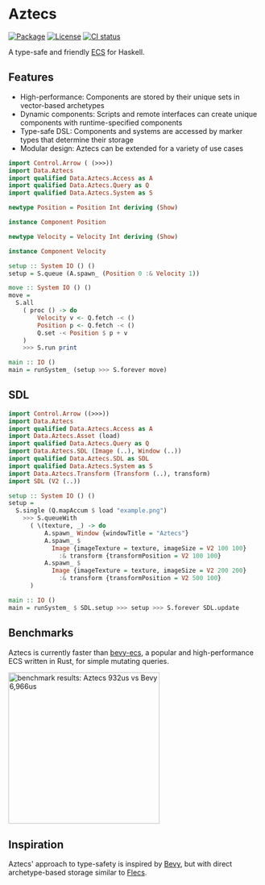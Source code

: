 # Aztecs

[![Package](https://img.shields.io/hackage/v/aztecs.svg)](https://hackage.haskell.org/package/aztecs)
[![License](https://img.shields.io/badge/license-BSD3-blue.svg)](https://github.com/matthunz/aztecs/blob/main/LICENSE)
[![CI status](https://github.com/matthunz/aztecs/actions/workflows/ci.yml/badge.svg)](https://github.com/matthunz/aztecs/actions)

A type-safe and friendly [ECS](https://en.wikipedia.org/wiki/Entity_component_system) for Haskell.

## Features

- High-performance: Components are stored by their unique sets in vector-based archetypes
- Dynamic components: Scripts and remote interfaces can create unique components with runtime-specified components
- Type-safe DSL: Components and systems are accessed by marker types that determine their storage
- Modular design: Aztecs can be extended for a variety of use cases

```hs
import Control.Arrow ( (>>>))
import Data.Aztecs
import qualified Data.Aztecs.Access as A
import qualified Data.Aztecs.Query as Q
import qualified Data.Aztecs.System as S

newtype Position = Position Int deriving (Show)

instance Component Position

newtype Velocity = Velocity Int deriving (Show)

instance Component Velocity

setup :: System IO () ()
setup = S.queue (A.spawn_ (Position 0 :& Velocity 1))

move :: System IO () ()
move =
  S.all
    ( proc () -> do
        Velocity v <- Q.fetch -< ()
        Position p <- Q.fetch -< ()
        Q.set -< Position $ p + v
    )
    >>> S.run print

main :: IO ()
main = runSystem_ (setup >>> S.forever move)
```

## SDL
```hs
import Control.Arrow ((>>>))
import Data.Aztecs
import qualified Data.Aztecs.Access as A
import Data.Aztecs.Asset (load)
import qualified Data.Aztecs.Query as Q
import Data.Aztecs.SDL (Image (..), Window (..))
import qualified Data.Aztecs.SDL as SDL
import qualified Data.Aztecs.System as S
import Data.Aztecs.Transform (Transform (..), transform)
import SDL (V2 (..))

setup :: System IO () ()
setup =
  S.single (Q.mapAccum $ load "example.png")
    >>> S.queueWith
      ( \(texture, _) -> do
          A.spawn_ Window {windowTitle = "Aztecs"}
          A.spawn_ $
            Image {imageTexture = texture, imageSize = V2 100 100}
              :& transform {transformPosition = V2 100 100}
          A.spawn_ $
            Image {imageTexture = texture, imageSize = V2 200 200}
              :& transform {transformPosition = V2 500 100}
      )

main :: IO ()
main = runSystem_ $ SDL.setup >>> setup >>> S.forever SDL.update
```

## Benchmarks

Aztecs is currently faster than [bevy-ecs](https://github.com/bevyengine/bevy/), a popular and high-performance ECS written in Rust, for simple mutating queries.

<img alt="benchmark results: Aztecs 932us vs Bevy 6,966us" width=300 src="https://github.com/user-attachments/assets/348c7539-0e7b-4429-9cc1-06e8a819156d" />

## Inspiration

Aztecs' approach to type-safety is inspired by [Bevy](https://github.com/bevyengine/bevy/),
but with direct archetype-based storage similar to [Flecs](https://github.com/SanderMertens/flecs).
